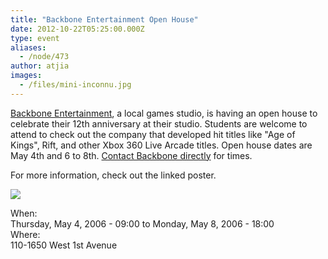```yaml
---
title: "Backbone Entertainment Open House"
date: 2012-10-22T05:25:00.000Z
type: event
aliases:
  - /node/473
author: atjia
images:
  - /files/mini-inconnu.jpg
---
```


<div class="field field-name-body field-type-text-with-summary field-label-hidden"><div class="field-items"><div class="field-item even"><p><a href="http://www.backb.com/">Backbone Entertainment</a>, a local games studio, is having an open house to celebrate their 12th anniversary at their studio.  Students are welcome to attend to check out the company that developed hit titles like &quot;Age of Kings&quot;, Rift, and other Xbox 360 Live Arcade titles.  Open house dates are May 4th and 6 to 8th.  <a href="/cdn-cgi/l/email-protection#6e1c1d181e2e0c0f0d050c400d0103">Contact Backbone directly</a> for times.</p>
<p>For more information, check out the linked poster.</p>
<p><a href="/files/inconnu.jpg"><img src="/files/mini-inconnu.jpg"></a></p>
</div></div></div><div class="field field-name-field-dates field-type-datetime field-label-above"><div class="field-label">When:&#xA0;</div><div class="field-items"><div class="field-item even"><span class="date-display-range"><span class="date-display-start">Thursday, May 4, 2006 - 09:00</span> to <span class="date-display-end">Monday, May 8, 2006 - 18:00</span></span></div></div></div><div class="field field-name-field-location field-type-text field-label-above"><div class="field-label">Where:&#xA0;</div><div class="field-items"><div class="field-item even">110-1650 West 1st Avenue</div></div></div>    <footer>
          </footer>
